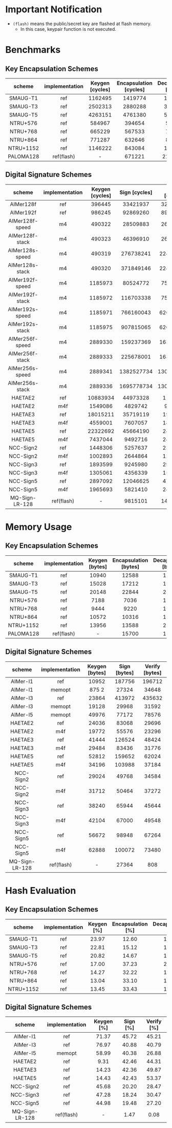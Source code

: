 # Important Notification
- `(flash)` means the public/secret key are flashed at flash memory.
    - In this case, keypair function is not executed.

# Benchmarks
## Key Encapsulation Schemes

|  scheme   | implementation | Keygen [cycles] | Encapsulation [cycles] | Decapsulation [cycles] | 
|:---------:|:--------------:|:---------------:|:----------------------:|:----------------------:|
| SMAUG-T1  |       ref      |     1162495     |        1419774         |        1915454         |
| SMAUG-T3  |       ref      |     2502313     |        2880288         |        3601700         |
| SMAUG-T5  |       ref      |     4263151     |        4761380         |        5722930         |
| NTRU+576  |       ref      |      584967     |         394654         |         512035         |
| NTRU+768  |       ref      |      665229     |         567533         |         733604         |
| NTRU+864  |       ref      |      771287     |         632646         |         850395         |
| NTRU+1152 |       ref      |     1146222     |         843084         |        1111993         |
| PALOMA128 |   ref(flash)   |        -        |         671221         |        21260147        |

## Digital Signature Schemes

|  scheme   | implementation | Keygen [cycles] |      Sign [cycles]     |     Verify [cycles]    | 
|:---------:|:--------------:|:---------------:|:----------------------:|:----------------------:|
|   AIMer128f    |       ref      |     396445      |        33421937        |        32114337        |
|   AIMer192f    |       ref      |     986245      |        92869260        |        89976575        |
|AIMer128f-speed |       m4       |     490322      |        28509883        |        26686884        |
|AIMer128f-stack |       m4       |     490323      |        46396910        |        26679463        |
|AIMer128s-speed |       m4       |     490319      |        276738241       |        224545090       |
|AIMer128s-stack |       m4       |     490320      |        371849146       |        224545018       |
|AIMer192f-speed |       m4       |     1185973     |        80524772        |        75491610        |
|AIMer192f-stack |       m4       |     1185972     |        116703338       |        75476298        |
|AIMer192s-speed |       m4       |     1185971     |        766160043       |        620919417       |
|AIMer192s-stack |       m4       |     1185975     |        907815065       |        620931534       |
|AIMer256f-speed |       m4       |     2889330     |        159237369       |        163603016       |
|AIMer256f-stack |       m4       |     2889333     |        225678001       |        163568277       |
|AIMer256s-speed |       m4       |     2889341     |        1382527734      |        1306195121      |
|AIMer256s-stack |       m4       |     2889336     |        1695778734      |        1305690630      |
|    HAETAE2     |       ref      |     10883934    |        44973328        |        1100887         |
|    HAETAE2     |       m4f      |     1549086     |        4829742         |        976956          |
|    HAETAE3     |       ref      |     18015211    |        35719119        |        1994983         |
|    HAETAE3     |       m4f      |     4559001     |        7607057         |        1867887         |
|    HAETAE5     |       ref      |     22322692    |        45664190        |        2465736         | 
|    HAETAE5     |       m4f      |     7437044     |        9492716         |        2486326         |
|   NCC-Sign2    |       ref      |     1448306     |        5257637         |        2359179         |
|   NCC-Sign2    |       m4f      |     1002893     |        2644864         |        1259925         |
|   NCC-Sign3    |       ref      |     1893599     |        9245980         |        2965231         |
|   NCC-Sign3    |       m4f      |     1305061     |        4356339         |        1585031         |
|   NCC-Sign5    |       ref      |     2897092     |        12046625        |        4731909         |
|   NCC-Sign5    |       m4f      |     1965693     |        5821410         |        2447042         |
| MQ-Sign-LR-128 |   ref(flash)   |        -        |        9815101         |        14340523        |



# Memory Usage
## Key Encapsulation Schemes

|  scheme   | implementation | Keygen [bytes]  | Encapsulation [bytes]  | Decapsulation [bytes]  | 
|:---------:|:--------------:|:---------------:|:----------------------:|:----------------------:|
| SMAUG-T1  |       ref      |      10940      |          12588         |          13356         |
| SMAUG-T3  |       ref      |      15028      |          17212         |          18412         |
| SMAUG-T5  |       ref      |      20148      |          22844         |          24316         |
| NTRU+576  |       ref      |      7188       |          7036          |          12016         |
| NTRU+768  |       ref      |      9444       |          9220          |          15880         |
| NTRU+864  |       ref      |      10572      |          10316         |          17816         |
| NTRU+1152 |       ref      |      13956      |          13588         |          23608         |
| PALOMA128 |   ref(flash)   |        -        |         15700          |          17308         |

## Digital Signature Schemes

|  scheme   | implementation | Keygen [bytes]  |      Sign [bytes]      |     Verify [bytes]     | 
|:---------:|:--------------:|:---------------:|:----------------------:|:----------------------:|
| AIMer-l1  |       ref      |      10952      |         187756         |         196712         |
| AIMer-l1  |     memopt     |      875 2      |         27324          |         34648          |
| AIMer-l3  |       ref      |      23864      |         413972         |         435632         |
| AIMer-l3  |     memopt     |      19128      |         29968          |         31592          |
| AIMer-l5  |     memopt     |      49976      |         77172          |         78576          |
|  HAETAE2  |       ref      |      24036      |         83068          |         29696          |
|  HAETAE2  |       m4f      |      19772      |         55576          |         23296          |
|  HAETAE3  |       ref      |      41444      |         126524         |         48424          |
|  HAETAE3  |       m4f      |      29484      |         83436          |         31776          |
|  HAETAE5  |       ref      |      52812      |         159652         |         62024          |
|  HAETAE5  |       m4f      |      34196      |         103988         |         37184          |
| NCC-Sign2 |       ref      |      29024      |         49768          |         34584          |
| NCC-Sign2 |       m4f      |      31712      |         50464          |         37272          |
| NCC-Sign3 |       ref      |      38240      |         65944          |         45644          |
| NCC-Sign3 |       m4f      |      42104      |         67000          |         49548          |
| NCC-Sign5 |       ref      |      56672      |         98948          |         67264          |
| NCC-Sign5 |       m4f      |      62888      |         100072         |         73480          |
| MQ-Sign-LR-128 | ref(flash)|        -        |         27364          |          808           |


# Hash Evaluation
## Key Encapsulation Schemes

|  scheme   | implementation | Keygen [%] | Encapsulation [%] | Decapsulation [%] | 
|:---------:|:--------------:|:----------:|:-----------------:|:-----------------:|
| SMAUG-T1  |       ref      |    23.97   |       12.60       |       12.80       |
| SMAUG-T3  |       ref      |    22.81   |       15.12       |       14.82       |
| SMAUG-T5  |       ref      |    20.82   |       14.67       |       14.49       |
| NTRU+576  |       ref      |    17.00   |       37.23       |       21.26       |
| NTRU+768  |       ref      |    14.27   |       32.22       |       17.90       |
| NTRU+864  |       ref      |    13.04   |       33.10       |       17.94       |
| NTRU+1152 |       ref      |    13.45   |       33.43       |       18.54       |

## Digital Signature Schemes

|  scheme   | implementation | Keygen [%] |  Sign [%] |  Verify [%]  | 
|:---------:|:--------------:|:----------:|:---------:|:------------:|
| AIMer-l1  |       ref      |    71.37   |   45.72   |     45.21    |
| AIMer-l3  |       ref      |    76.97   |   40.88   |     40.79    |
| AIMer-l5  |     memopt     |    58.99   |   40.38   |     26.88    |
|  HAETAE2  |       ref      |     9.31   |   42.46   |     44.31    |
|  HAETAE3  |       ref      |    14.23   |   42.36   |     49.87    |
|  HAETAE5  |       ref      |    14.43   |   42.43   |     53.37    |
| NCC-Sign2 |       ref      |    45.68   |   20.20   |     28.47    |
| NCC-Sign3 |       ref      |    47.28   |   18.24   |     30.47    |
| NCC-Sign5 |       ref      |    44.98   |   19.48   |     27.20    |
| MQ-Sign-LR-128 | ref(flash)|      -     |    1.47   |      0.08    |

